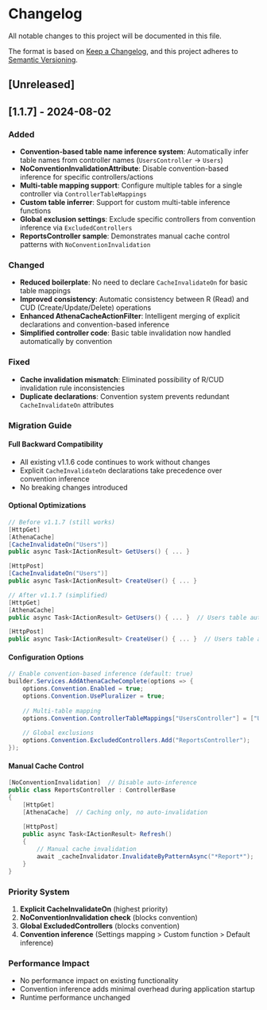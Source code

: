 # Changelog

All notable changes to this project will be documented in this file.

The format is based on [Keep a Changelog](https://keepachangelog.com/en/1.0.0/),
and this project adheres to [Semantic Versioning](https://semver.org/spec/v2.0.0.html).

## [Unreleased]

## [1.1.7] - 2024-08-02

### Added
- **Convention-based table name inference system**: Automatically infer table names from controller names (`UsersController` → `Users`)
- **NoConventionInvalidationAttribute**: Disable convention-based inference for specific controllers/actions
- **Multi-table mapping support**: Configure multiple tables for a single controller via `ControllerTableMappings`
- **Custom table inferrer**: Support for custom multi-table inference functions
- **Global exclusion settings**: Exclude specific controllers from convention inference via `ExcludedControllers`
- **ReportsController sample**: Demonstrates manual cache control patterns with `NoConventionInvalidation`

### Changed
- **Reduced boilerplate**: No need to declare `CacheInvalidateOn` for basic table mappings
- **Improved consistency**: Automatic consistency between R (Read) and CUD (Create/Update/Delete) operations
- **Enhanced AthenaCacheActionFilter**: Intelligent merging of explicit declarations and convention-based inference
- **Simplified controller code**: Basic table invalidation now handled automatically by convention

### Fixed
- **Cache invalidation mismatch**: Eliminated possibility of R/CUD invalidation rule inconsistencies
- **Duplicate declarations**: Convention system prevents redundant `CacheInvalidateOn` attributes

### Migration Guide

#### Full Backward Compatibility
- All existing v1.1.6 code continues to work without changes
- Explicit `CacheInvalidateOn` declarations take precedence over convention inference
- No breaking changes introduced

#### Optional Optimizations
```csharp
// Before v1.1.7 (still works)
[HttpGet]
[AthenaCache]
[CacheInvalidateOn("Users")]
public async Task<IActionResult> GetUsers() { ... }

[HttpPost]
[CacheInvalidateOn("Users")]  
public async Task<IActionResult> CreateUser() { ... }

// After v1.1.7 (simplified)
[HttpGet]
[AthenaCache]
public async Task<IActionResult> GetUsers() { ... }  // Users table auto-inferred

[HttpPost]
public async Task<IActionResult> CreateUser() { ... }  // Users table auto-invalidated
```

#### Configuration Options
```csharp
// Enable convention-based inference (default: true)
builder.Services.AddAthenaCacheComplete(options => {
    options.Convention.Enabled = true;
    options.Convention.UsePluralizer = true;
    
    // Multi-table mapping
    options.Convention.ControllerTableMappings["UsersController"] = ["Users", "UserProfiles"];
    
    // Global exclusions
    options.Convention.ExcludedControllers.Add("ReportsController");
});
```

#### Manual Cache Control
```csharp
[NoConventionInvalidation]  // Disable auto-inference
public class ReportsController : ControllerBase
{
    [HttpGet]
    [AthenaCache]  // Caching only, no auto-invalidation
    
    [HttpPost]
    public async Task<IActionResult> Refresh()
    {
        // Manual cache invalidation
        await _cacheInvalidator.InvalidateByPatternAsync("*Report*");
    }
}
```

### Priority System
1. **Explicit CacheInvalidateOn** (highest priority)
2. **NoConventionInvalidation check** (blocks convention)
3. **Global ExcludedControllers** (blocks convention)  
4. **Convention inference** (Settings mapping > Custom function > Default inference)

### Performance Impact
- No performance impact on existing functionality
- Convention inference adds minimal overhead during application startup
- Runtime performance unchanged
